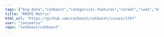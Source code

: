 ```yaml
---
tags: ["big-data","catboost","categorical-features","coreml","cuda","data-mining","data-science","decision-trees","feature-request","gbdt","gbm","gpu","gpu-computing","gradient-boosting","kaggle","machine-learning","objectives-and-metrics","python","r","tutorial"]
title: "RMSPE Metric"
html_url: "https://github.com/catboost/catboost/issues/1767"
user: "jonimatix"
repo: "catboost/catboost"
---
```


